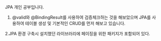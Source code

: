 JPA 개인 공부입니다.

1. @valid와 @BindingResult를 사용하여 검증체크하는 것을 해보았으며 JPA를 사용하여
   테이블 생성 및 기본적인 CRUD를 먼저 해보고 있습니다.

2.JPA 환경 구축시 설치했던 라이브러리에 페이징을 위한 패키지가 포함되어 있다.



